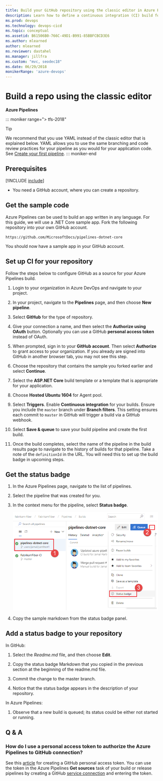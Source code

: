 ```yaml
---
title: Build your GitHub repository using the classic editor in Azure Pipelines
description: Learn how to define a continuous integration (CI) build for your GitHub repository using Azure Pipelines
ms.prod: devops
ms.technology: devops-cicd
ms.topic: conceptual
ms.assetid: B61506B0-766C-49D1-B991-85BBFCBCD3E6
ms.author: mlearned
author: mlearned
ms.reviewer: dastahel
ms.manager: jillfra
ms.custom: "mvc, seodec18"
ms.date: 06/29/2018
monikerRange: 'azure-devops'
---
```


# Build a repo using the classic editor

**Azure Pipelines**

::: moniker range="> tfs-2018"
> [!TIP]
> We recommend that you use YAML instead of the classic editor that is explained below. YAML allows you to use the same branching and code review practices for your pipeline as you would for your application code. See [Create your first pipeline](../get-started-yaml.md).
::: moniker-end

## Prerequisites

[!INCLUDE [include](../_shared/ci-cd-prerequisites-vsts.md)]

* You need a GitHub account, where you can create a repository.

## Get the sample code

Azure Pipelines can be used to build an app written in any language. For this guide, we will use a .NET Core sample app. Fork the following repository into your own GitHub account.

`https://github.com/MicrosoftDocs/pipelines-dotnet-core`

You should now have a sample app in your GitHub account.

## Set up CI for your repository

Follow the steps below to configure GitHub as a source for your Azure Pipelines build.

1. Login to your organization in Azure DevOps and navigate to your project.

2. In your project, navigate to the **Pipelines** page, and then choose **New pipeline**.

3. Select **GitHub** for the type of repository.

4. Give your connection a name, and then select the **Authorize using OAuth** button. Optionally you can use a GitHub **personal access token** instead of OAuth.

5. When prompted, sign in to your **GitHub account**. Then select **Authorize** to grant access to your organization. If you already are signed into GitHub in another browser tab, you may not see this step.

6. Choose the repository that contains the sample you forked earlier and select **Continue**.

7. Select the **ASP.NET Core** build template or a template that is appropriate for your application.

8. Choose **Hosted Ubuntu 1604** for Agent pool.

9. Select **Triggers**. Enable **Continuous integration** for your builds. Ensure you include the `master` branch under **Branch filters**. This setting ensures each commit to `master` in GitHub will trigger a build via a GitHub webhook.

10. Select **Save & queue** to save your build pipeline and create the first build.

11. Once the build completes, select the name of the pipeline in the build results page to navigate to the history of builds for that pipeline. Take a note of the `definitionId` in the URL. You will need this to set up the build badge in upcoming steps.

## Get the status badge

1. In the Azure Pipelines page, navigate to the list of pipelines.

1. Select the pipeline that was created for you.

1. In the context menu for the pipeline, select **Status badge**.

   ![Status badge](../_img/get-started-yaml/status-badge.png)

1. Copy the sample markdown from the status badge panel.

## Add a status badge to your repository

In GitHub:

1. Select the _Readme.md_ file, and then choose **Edit**.

1. Copy the status badge Markdown that you copied in the previous section at the beginning of the readme.md file.

1. Commit the change to the master branch.

1. Notice that the status badge appears in the description of your repository.

In Azure Pipelines:

1. Observe that a new build is queued; its status could be either not started or running.

## Q & A

### How do I use a personal access token to authorize the Azure Pipelines to GitHub connection?

See this [article](https://help.github.com/articles/creating-a-personal-access-token-for-the-command-line/) for creating a GitHub personal access token. You can use the token in the Azure Pipelines **Get sources** task of your build or release pipelines by creating a GitHub [service connection](../library/service-endpoints.md) and entering the token.
